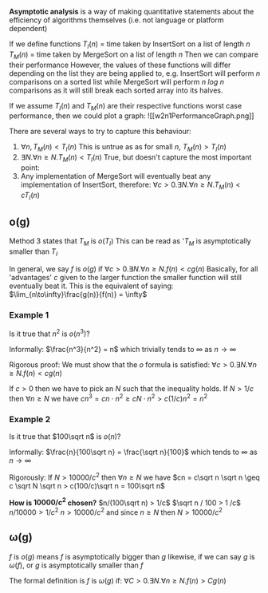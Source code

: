 **Asymptotic analysis** is a way of making quantitative statements about the efficiency of algorithms themselves (i.e. not language or platform dependent)

If we define functions
$T_I(n)$ = time taken by InsertSort on a list of length $n$
$T_M(n)$ = time taken by MergeSort on a list of length $n$
Then we can compare their performance
However, the values of these functions will differ depending on the list they are being applied to, e.g. InsertSort will perform $n$ comparisons on a sorted list while MergeSort will perform $n\textit{ log }n$ comparisons as it will still break each sorted array into its halves.

If we assume $T_I(n)$ and $T_M(n)$ are their respective functions worst case performance, then we could plot a graph:
![[w2n1PerformanceGraph.png]]

There are several ways to try to capture this behaviour:
1. $\forall n, T_M(n)<T_I(n)$
   This is untrue as as for small $n$,  $T_M(n)>T_I(n)$ 
2. $\exists N. \forall n \geq N. T_M(n)<T_I(n)$
   True, but doesn't capture the most important point:
3. Any implementation of MergeSort will eventually beat any implementation of InsertSort, therefore:
   $\forall c > 0. \exists N. \forall n \geq N. T_M(n)<cT_I(n)$


## o(g)
Method 3 states that $T_M$ is $o(T_I)$
This can be read as '$T_M$ is asymptotically smaller than $T_I$

In general, we say $f$ is $o(g)$ if
$\forall c > 0. \exists N. \forall n \geq N. f(n)<cg(n)$
Basically, for all 'advantages' $c$ given to the larger function the smaller function will still eventually beat it.
This is the equivalent of saying:
$\lim_{n\to\infty}\frac{g(n)}{f(n)} = \infty$

### Example 1
Is it true that $n^2$ is $o(n^3)$? 

Informally:
$\frac{n^3}{n^2} = n$ which trivially tends to $\infty$ as $n\to\infty$ 

Rigorous proof:
We must show that the $o$ formula is satisfied:
$\forall c > 0. \exists N. \forall n \geq N. f(n)<cg(n)$

If $c > 0$ then we have to pick an $N$ such that the inequality holds.
If $N>1/c$ then $\forall n \geq N$ we have
$cn^3 = cn \cdot n^2 \geq cN \cdot n^2 > c(1/c)n^2 = n^2$

### Example 2
Is it true that $100\sqrt n$ is $o(n)$?

Informally:
$\frac{n}{100\sqrt n} = \frac{\sqrt n}{100}$ which tends to $\infty$ as $n \to \infty$

Rigorously:
If $N>10000/c^2$ then $\forall n \geq N$ we have
$cn = c\sqrt n \sqrt n \geq c \sqrt N \sqrt n > c(100/c)\sqrt n = 100\sqrt n$

**How is $10000/c^2$ chosen?**
$n/(100\sqrt n) > 1/c$
$\sqrt n / 100 > 1 /c$
$n/10000 > 1 / c^2$
$n > 10000/c^2$
and since $n \geq N$ then
$N > 10000/c^2$

## ω(g)
$f$ is $o(g)$ means $f$ is asymptotically bigger than $g$
likewise, if we can say $g$ is $ω(f)$, or $g$ is asymptotically smaller than $f$

The formal definition is $f$ is $ω(g)$ if:
$\forall C > 0. \exists N. \forall n \geq N. f(n) > Cg(n)$